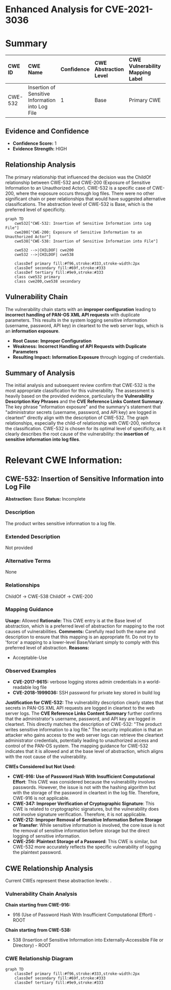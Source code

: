 # Enhanced Analysis for CVE-2021-3036

# Summary
| CWE ID  | CWE Name                                            | Confidence | CWE Abstraction Level | CWE Vulnerability Mapping Label | CWE-Vulnerability Mapping Notes |
| :------- | :-------------------------------------------------- | :--------- | :---------------------- | :------------------------------ | :------------------------------ |
| CWE-532 | Insertion of Sensitive Information into Log File | 1          | Base                    | Primary CWE                     | Allowed                       |

## Evidence and Confidence

*   **Confidence Score:** 1
*   **Evidence Strength:** HIGH

## Relationship Analysis
The primary relationship that influenced the decision was the ChildOf relationship between CWE-532 and CWE-200 (Exposure of Sensitive Information to an Unauthorized Actor). CWE-532 is a specific case of CWE-200, where the exposure occurs through log files. There were no other significant chain or peer relationships that would have suggested alternative classifications. The abstraction level of CWE-532 is Base, which is the preferred level of specificity.

```mermaid
graph TD
    cwe532["CWE-532: Insertion of Sensitive Information into Log File"]
    cwe200["CWE-200: Exposure of Sensitive Information to an Unauthorized Actor"]
    cwe538["CWE-538: Insertion of Sensitive Information into File"]
    
    cwe532 -->|CHILDOF| cwe200
    cwe532 -->|CHILDOF| cwe538
    
    classDef primary fill:#f96,stroke:#333,stroke-width:2px
    classDef secondary fill:#69f,stroke:#333
    classDef tertiary fill:#9e9,stroke:#333
    class cwe532 primary
    class cwe200,cwe538 secondary
```

## Vulnerability Chain
The vulnerability chain starts with an **improper configuration** leading to **incorrect handling of PAN-OS XML API requests** with duplicate parameters. This results in the system logging sensitive information (username, password, API key) in cleartext to the web server logs, which is an **information exposure**.
  - **Root Cause:** **Improper Configuration**
  - **Weakness:** **Incorrect Handling of API Requests with Duplicate Parameters**
  - **Resulting Impact:** **Information Exposure** through logging of credentials.

## Summary of Analysis
The initial analysis and subsequent review confirm that CWE-532 is the most appropriate classification for this vulnerability. The assessment is heavily based on the provided evidence, particularly the **Vulnerability Description Key Phrases** and the **CVE Reference Links Content Summary**. The key phrase "information exposure" and the summary's statement that "administrator secrets (username, password, and API key) are logged in cleartext" directly align with the description of CWE-532. The graph relationships, especially the child-of relationship with CWE-200, reinforce the classification. CWE-532 is chosen for its optimal level of specificity, as it clearly describes the root cause of the vulnerability: the **insertion of sensitive information into log files**.

# Relevant CWE Information:

## CWE-532: Insertion of Sensitive Information into Log File
**Abstraction:** Base
**Status:** Incomplete

### Description
The product writes sensitive information to a log file.

### Extended Description
Not provided

### Alternative Terms
None

### Relationships
ChildOf -> CWE-538
ChildOf -> CWE-200

### Mapping Guidance
**Usage:** Allowed
**Rationale:** This CWE entry is at the Base level of abstraction, which is a preferred level of abstraction for mapping to the root causes of vulnerabilities.
**Comments:** Carefully read both the name and description to ensure that this mapping is an appropriate fit. Do not try to 'force' a mapping to a lower-level Base/Variant simply to comply with this preferred level of abstraction.
**Reasons:**
- Acceptable-Use

### Observed Examples
- **CVE-2017-9615:** verbose logging stores admin credentials in a world-readable log file
- **CVE-2018-1999036:** SSH password for private key stored in build log

**Justification for CWE-532:**
The vulnerability description clearly states that secrets in PAN-OS XML API requests are logged in cleartext to the web server logs. The **CVE Reference Links Content Summary** further confirms that the administrator's username, password, and API key are logged in cleartext. This directly matches the description of CWE-532: "The product writes sensitive information to a log file." The security implication is that an attacker who gains access to the web server logs can retrieve the cleartext administrator credentials, potentially leading to unauthorized access and control of the PAN-OS system. The mapping guidance for CWE-532 indicates that it is allowed and at the base level of abstraction, which aligns with the root cause of the vulnerability.

**CWEs Considered but Not Used:**

*   **CWE-916: Use of Password Hash With Insufficient Computational Effort**: This CWE was considered because the vulnerability involves passwords. However, the issue is not with the hashing algorithm but with the storage of the password in cleartext in the log file. Therefore, CWE-916 is not applicable.
*   **CWE-347: Improper Verification of Cryptographic Signature**: This CWE is related to cryptographic signatures, but the vulnerability does not involve signature verification. Therefore, it is not applicable.
*   **CWE-212: Improper Removal of Sensitive Information Before Storage or Transfer**: While sensitive information is involved, the core issue is not the removal of sensitive information before storage but the direct logging of sensitive information.
*   **CWE-256: Plaintext Storage of a Password**: This CWE is similar, but CWE-532 more accurately reflects the specific vulnerability of logging the plaintext password.


## CWE Relationship Analysis

Current CWEs represent these abstraction levels: .


### Vulnerability Chain Analysis

**Chain starting from CWE-916:**
- 916 (Use of Password Hash With Insufficient Computational Effort) - ROOT


**Chain starting from CWE-538:**
- 538 (Insertion of Sensitive Information into Externally-Accessible File or Directory) - ROOT



### CWE Relationship Diagram

```mermaid
graph TD
    classDef primary fill:#f96,stroke:#333,stroke-width:2px
    classDef secondary fill:#69f,stroke:#333
    classDef tertiary fill:#9e9,stroke:#333
```